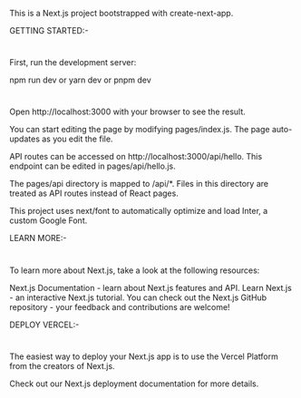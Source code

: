 This is a Next.js project bootstrapped with create-next-app.

GETTING STARTED:-
#
First, run the development server:

npm run dev
  or
yarn dev
  or
pnpm dev
#
Open http://localhost:3000 with your browser to see the result.

You can start editing the page by modifying pages/index.js. The page auto-updates as you edit the file.

API routes can be accessed on http://localhost:3000/api/hello. This endpoint can be edited in pages/api/hello.js.

The pages/api directory is mapped to /api/*. Files in this directory are treated as API routes instead of React pages.

This project uses next/font to automatically optimize and load Inter, a custom Google Font.

LEARN MORE:-
#
To learn more about Next.js, take a look at the following resources:

Next.js Documentation - learn about Next.js features and API.
Learn Next.js - an interactive Next.js tutorial.
You can check out the Next.js GitHub repository - your feedback and contributions are welcome!

DEPLOY VERCEL:-
#
The easiest way to deploy your Next.js app is to use the Vercel Platform from the creators of Next.js.

Check out our Next.js deployment documentation for more details.
